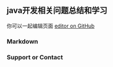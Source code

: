 ## java开发相关问题总结和学习

你可以一起编辑页面 [editor on GitHub](https://github.com/niunius-code/java_doc/edit/gh-pages/index.md)

### Markdown

### Support or Contact
